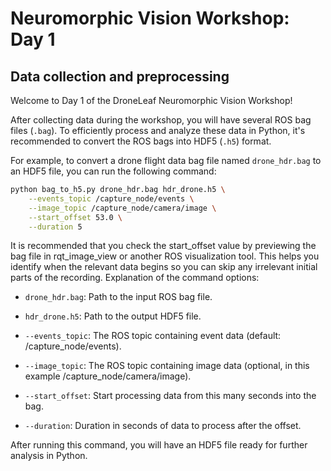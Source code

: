 # Neuromorphic Vision Workshop: Day 1

## Data collection and preprocessing

Welcome to Day 1 of the DroneLeaf Neuromorphic Vision Workshop!

After collecting data during the workshop, you will have several ROS bag files (`.bag`). To efficiently process and analyze these data in Python, it's recommended to convert the ROS bags into HDF5 (`.h5`) format.

For example, to convert a drone flight data bag file named `drone_hdr.bag` to an HDF5 file, you can run the following command:

```bash
python bag_to_h5.py drone_hdr.bag hdr_drone.h5 \
    --events_topic /capture_node/events \
    --image_topic /capture_node/camera/image \
    --start_offset 53.0 \
    --duration 5
```

It is recommended that you check the start_offset value by previewing the bag file in rqt_image_view or another ROS visualization tool. This helps you identify when the relevant data begins so you can skip any irrelevant initial parts of the recording.
Explanation of the command options:

- `drone_hdr.bag`: Path to the input ROS bag file.

- `hdr_drone.h5`: Path to the output HDF5 file.

- `--events_topic`: The ROS topic containing event data (default: /capture_node/events).

- `--image_topic`: The ROS topic containing image data (optional, in this example /capture_node/camera/image).

- `--start_offset`: Start processing data from this many seconds into the bag.

- `--duration`: Duration in seconds of data to process after the offset.

After running this command, you will have an HDF5 file ready for further analysis in Python.